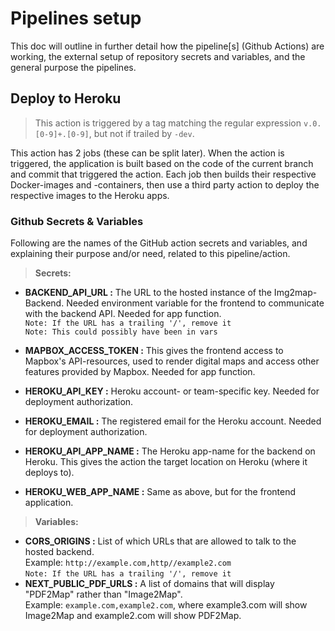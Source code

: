 # Pipelines setup

This doc will outline in further detail how the pipeline[s] (Github Actions) are working, the external setup of repository secrets and variables, and the general purpose the pipelines.

## Deploy to Heroku

>This action is triggered by a tag matching the regular expression `v.0.[0-9]+.[0-9]`, but not if trailed by `-dev`.

This action has 2 jobs (these can be split later). When the action is triggered, the application is built based on the code of the current branch and commit that triggered the action. Each job then builds their respective Docker-images and -containers, then use a third party action to deploy the respective images to the Heroku apps.

### Github Secrets & Variables

Following are the names of the GitHub action secrets and variables, and explaining their purpose and/or need, related to this pipeline/action.

> **Secrets:**

* **BACKEND_API_URL :** The URL to the hosted instance of the Img2map-Backend. Needed environment variable for the frontend to communicate with the backend API. Needed for app function.<br>
`Note: If the URL has a trailing '/', remove it`<br>
`Note: This could possibly have been in vars`

* **MAPBOX_ACCESS_TOKEN :** This gives the frontend access to Mapbox's API-resources, used to render digital maps and access other features provided by Mapbox. Needed for app function.
* **HEROKU_API_KEY :** Heroku account- or team-specific key. Needed for deployment authorization.
* **HEROKU_EMAIL :** The registered email for the Heroku account. Needed for deployment authorization.
* **HEROKU_API_APP_NAME :** The Heroku app-name for the backend on Heroku. This gives the action the target location on Heroku (where it deploys to).
* **HEROKU_WEB_APP_NAME :** Same as above, but for the frontend application.

> **Variables:**

* **CORS_ORIGINS :** List of which URLs that are allowed to talk to the hosted backend.<br>
Example: `http://example.com,http//example2.com`<br>
`Note: If the URL has a trailing '/', remove it`
* **NEXT_PUBLIC_PDF_URLS :** A list of domains that will display "PDF2Map" rather than "Image2Map".<br>
Example: `example.com,example2.com`, where example3.com will show Image2Map and example2.com will show PDF2Map.